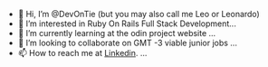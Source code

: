 - 👋 Hi, I’m @DevOnTie (but you may also call me Leo or Leonardo)
- 👀 I’m interested in Ruby On Rails Full Stack Development...
- 🌱 I’m currently learning at the odin project website ...
- 💞️ I’m looking to collaborate on GMT -3 viable junior jobs ...
- 📫 How to reach me at [Linkedin](https://www.linkedin.com/in/leonardo-fragozo/).  ...

<!---
DevOnTie/DevOnTie is a ✨ special ✨ repository because its `README.md` (this file) appears on your GitHub profile.
You can click the Preview link to take a look at your changes.
--->
